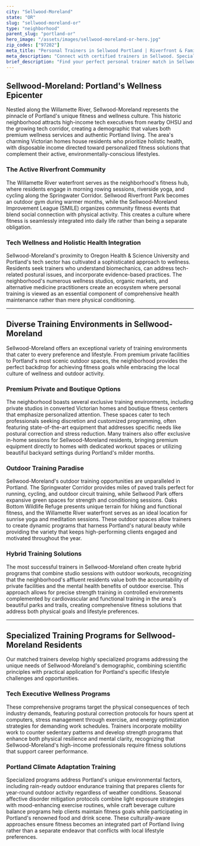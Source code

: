 ```yaml
---
city: "Sellwood-Moreland"
state: "OR"
slug: "sellwood-moreland-or"
type: "neighborhood"
parent_slug: "portland-or"
hero_image: "/assets/images/sellwood-moreland-or-hero.jpg"
zip_codes: ["97202"]
meta_title: "Personal Trainers in Sellwood Portland | Riverfront & Family Wellness"
meta_description: "Connect with certified trainers in Sellwood. Specialists in riverfront park training, family health, and the neighborhood's active community lifestyle."
brief_description: "Find your perfect personal trainer match in Sellwood-Moreland, Portland's premier wellness-focused neighborhood. Our elite matching service connects high-income tech professionals and health-conscious residents with certified trainers who understand Portland's unique fitness culture. Whether you prefer private sessions in your Sellwood home, boutique studio training, or outdoor workouts along the Springwater Corridor, we'll match you with the ideal professional for your goals. From postural correction for desk workers to rain-ready endurance programs, our vetted trainers deliver personalized results. Start your transformation today with Portland's most sophisticated trainer matching service."
---
```

## Sellwood-Moreland: Portland's Wellness Epicenter

Nestled along the Willamette River, Sellwood-Moreland represents the pinnacle of Portland's unique fitness and wellness culture. This historic neighborhood attracts high-income tech executives from nearby OHSU and the growing tech corridor, creating a demographic that values both premium wellness services and authentic Portland living. The area's charming Victorian homes house residents who prioritize holistic health, with disposable income directed toward personalized fitness solutions that complement their active, environmentally-conscious lifestyles.

### The Active Riverfront Community

The Willamette River waterfront serves as the neighborhood's fitness hub, where residents engage in morning rowing sessions, riverside yoga, and cycling along the Springwater Corridor. Sellwood Riverfront Park becomes an outdoor gym during warmer months, while the Sellwood-Moreland Improvement League (SMILE) organizes community fitness events that blend social connection with physical activity. This creates a culture where fitness is seamlessly integrated into daily life rather than being a separate obligation.

### Tech Wellness and Holistic Health Integration

Sellwood-Moreland's proximity to Oregon Health & Science University and Portland's tech sector has cultivated a sophisticated approach to wellness. Residents seek trainers who understand biomechanics, can address tech-related postural issues, and incorporate evidence-based practices. The neighborhood's numerous wellness studios, organic markets, and alternative medicine practitioners create an ecosystem where personal training is viewed as an essential component of comprehensive health maintenance rather than mere physical conditioning.

---

## Diverse Training Environments in Sellwood-Moreland

Sellwood-Moreland offers an exceptional variety of training environments that cater to every preference and lifestyle. From premium private facilities to Portland's most scenic outdoor spaces, the neighborhood provides the perfect backdrop for achieving fitness goals while embracing the local culture of wellness and outdoor activity.

### Premium Private and Boutique Options

The neighborhood boasts several exclusive training environments, including private studios in converted Victorian homes and boutique fitness centers that emphasize personalized attention. These spaces cater to tech professionals seeking discretion and customized programming, often featuring state-of-the-art equipment that addresses specific needs like postural correction and stress reduction. Many trainers also offer exclusive in-home sessions for Sellwood-Moreland residents, bringing premium equipment directly to homes with dedicated workout spaces or utilizing beautiful backyard settings during Portland's milder months.

### Outdoor Training Paradise

Sellwood-Moreland's outdoor training opportunities are unparalleled in Portland. The Springwater Corridor provides miles of paved trails perfect for running, cycling, and outdoor circuit training, while Sellwood Park offers expansive green spaces for strength and conditioning sessions. Oaks Bottom Wildlife Refuge presents unique terrain for hiking and functional fitness, and the Willamette River waterfront serves as an ideal location for sunrise yoga and meditation sessions. These outdoor spaces allow trainers to create dynamic programs that harness Portland's natural beauty while providing the variety that keeps high-performing clients engaged and motivated throughout the year.

### Hybrid Training Solutions

The most successful trainers in Sellwood-Moreland often create hybrid programs that combine studio sessions with outdoor workouts, recognizing that the neighborhood's affluent residents value both the accountability of private facilities and the mental health benefits of outdoor exercise. This approach allows for precise strength training in controlled environments complemented by cardiovascular and functional training in the area's beautiful parks and trails, creating comprehensive fitness solutions that address both physical goals and lifestyle preferences.

---

## Specialized Training Programs for Sellwood-Moreland Residents

Our matched trainers develop highly specialized programs addressing the unique needs of Sellwood-Moreland's demographic, combining scientific principles with practical application for Portland's specific lifestyle challenges and opportunities.

### Tech Executive Wellness Programs

These comprehensive programs target the physical consequences of tech industry demands, featuring postural correction protocols for hours spent at computers, stress management through exercise, and energy optimization strategies for demanding work schedules. Trainers incorporate mobility work to counter sedentary patterns and develop strength programs that enhance both physical resilience and mental clarity, recognizing that Sellwood-Moreland's high-income professionals require fitness solutions that support career performance.

### Portland Climate Adaptation Training

Specialized programs address Portland's unique environmental factors, including rain-ready outdoor endurance training that prepares clients for year-round outdoor activity regardless of weather conditions. Seasonal affective disorder mitigation protocols combine light exposure strategies with mood-enhancing exercise routines, while craft beverage culture balance programs help clients maintain fitness goals while participating in Portland's renowned food and drink scene. These culturally-aware approaches ensure fitness becomes an integrated part of Portland living rather than a separate endeavor that conflicts with local lifestyle preferences.